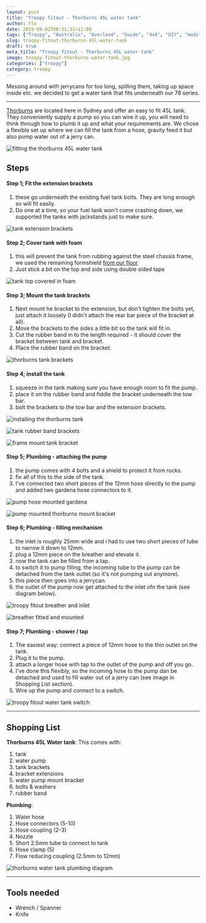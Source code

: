 ```yaml
---
layout: post
title: "Troopy fitout - Thorburns 45L water tank"
author: Flo
date: 2019-09-02T08:31:31+11:00
tags: ["Troopy", "Australia", "Overland", "Guide", "4x4", "DIY", "modification"]
slug: troopy-fitout-thorburns-45l-water-tank
draft: true
meta_title: "Troopy fitout - Thorburns 45L water tank"
image: troopy-fitout-thorburns-water-tank.jpg
categories: ["troopy"]
category: troopy
---
```


Messing around with jerrycans for too long, spilling them, taking up space inside etc. we decided to get a water tank that fits underneath our 78 series.<!-- end -->

---

[Thorburns](http://www.thorburns.com.au/product/45l-water-tank-for-all-toyota-troopcarriers/) are located here in Sydney and offer an easy to fit 45L tank. They conveniently supply a pump so you can wire it up, you will need to think through how to plumb it up and what your requirements are. We chose a flexible set up where we can fill the tank from a hose, gravity feed it but also pump water out of a jerry can.

![fitting the thorburns 45L water tank](./troopy-fitout-fitting-the-tank.jpg)

## Steps

#### Step 1; Fit the extension brackets

1. these go underneath the existing fuel tank bolts. They are long enough so will fit easily.
2. Do one at a time, so your fuel tank won't come crashing down, we supported the tanks with jackstands just to make sure.

![tank extension brackets](./troopy-fitout-mount-tank-extension-brackets.jpg)

#### Step 2; Cover tank with foam

1. this will prevent the tank from rubbing against the steel chassis frame, we used the remaining formshield [from our floor](2019-7-17-how-to-put-a-floor-into-a-troopy)
2. Just stick a bit on the top and side using double sided tape

![tank top covered in foam](./troopy-fitout-formshield-cover.jpg)

#### Step 3; Mount the tank brackets

1. Next mount he bracket to the extension, but don't tighten the bolts yet, just attach it loosely (I didn't attach the rear bar piece of the bracket at all).
2. Move the brackets to the sides a little bit so the tank will fit in.
3. Cut the rubber band in to the length required - it should cover the bracket between tank and bracket.
4. Place the rubber band on the bracket.

![thorburns tank brackets](./troopy-fitout-tank-brackets.jpg)

#### Step 4; install the tank

1. squeeze in the tank making sure you have enough room to fit the pump.
2. place it on the rubber band and fiddle the bracket underneath the tow bar.
3. bolt the brackets to the tow bar and the extension brackets.

![installing the thorburns tank](./troopy-fitout-thorburns-tank-fit.jpg)

![tank rubber band brackets](./troopy-fitout-bracket-rubber-band.jpg)

![frame mount tank bracket](./troopy-fitout-chassis-frame-mount.jpg)

#### Step 5; Plumbing - attaching the pump

1. the pump comes with 4 bolts and a shield to protect it from rocks.
2. fix all of this to the side of the tank.
3. I've connected two short pieces of the 12mm hose directly to the pump and added two gardena hose connectors to it.

![pump hose mounted gardena](./troopy-fitout-pump-hose-connection.jpg)

![pump mounted thorburns mount bracket](./troopy-fitout-thorburns-pump-mounted.jpg)

#### Step 6; Plumbing - filling mechanism

1. the inlet is roughly 25mm wide and i had to use two short pieces of tube to narrow it down to 12mm.
2. plug a 12mm piece on the breather and elevate it.
3. now the tank can be filled from a tap.
4. to switch it to pump filling, the incoming tube to the pump can be detached from the tank outlet (so it's not pumping out anymore).
5. this piece then goes into a jerrycan.
6. the outlet of the pump now get attached to the inlet ofn the tank (see diagram below).

![troopy fitout breather and inlet](./troopy-fitout-watertank-breather-inlet.jpg)

![breather fitted and mounted](./troopy-fitout-inlet-and-breather-fitted.jpg)

#### Step 7; Plumbing - shower / tap

1. The easiest way: connect a piece of 12mm hose to the thin outlet on the tank.
2. Plug it to the pump.
3. attach a longer hose with tap to the outlet of the pump and off you go.
4. I've done this flexibly, so the incoming hose to the pump dan be detached and used to fill water out of a jerry can (see image in Shopping List section).
5. Wire up the pump and connect to a switch.

![troopy fitout water tank switch](./troopy-fitout-water-tank-switch.jpg)

---

## Shopping List

**Thorburns 45L Water tank**: This comes with:

1. tank
2. water pump
3. tank brackets
4. bracket extensions
5. water pump mount bracket
6. bolts & washers
7. rubber band

**Plumbing**:

1. Water hose
2. Hose connectors (5-10)
3. Hose coupling (2-3)
4. Nozzle
5. Short 2.5mm tube to connect to tank
6. Hose clamp (5)
7. Flow reducing coupling (2.5mm to 12mm)

![thorburns water tank plumbing diagram](./troopy-fitout-plumbing-diagram.jpg)

---

## Tools needed

* Wrench / Spanner
* Knife
